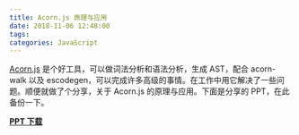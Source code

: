 ```yaml
---
title: Acorn.js 原理与应用
date: 2018-11-06 12:48:00
tags:
categories: JavaScript
---
```


[Acorn.js](https://github.com/acornjs/acorn) 是个好工具，可以做词法分析和语法分析，生成 AST，配合 acorn-walk 以及 escodegen，可以完成许多高级的事情。在工作中用它解决了一些问题。顺便就做了个分享，关于 Acorn.js 的原理与应用。下面是分享的 PPT，在此备份一下。

**[PPT 下载](/files/2018/11/acorn.js-intro.pdf)**
